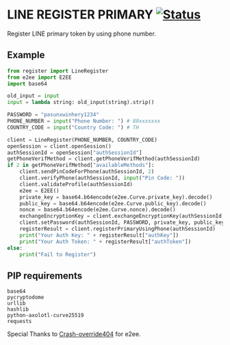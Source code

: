 # LINE REGISTER PRIMARY [![Status](https://img.shields.io/uptimerobot/status/m784644197-00960f85a59d732ec38d545d?style=for-the-badge)]()
Register LINE primary token by using phone number.

Example
------------
```python
from register import LineRegister
from e2ee import E2EE
import base64

old_input = input
input = lambda string: old_input(string).strip()

PASSWORD = "pasunxwinhery1234"
PHONE_NUMBER = input("Phone Number: ") # 80xxxxxxx
COUNTRY_CODE = input("Country Code: ") # TH

client = LineRegister(PHONE_NUMBER, COUNTRY_CODE)
openSession = client.openSession()
authSessionId = openSession["authSessionId"]
getPhoneVerifMethod = client.getPhoneVerifMethod(authSessionId)
if 2 in getPhoneVerifMethod["availableMethods"]:
    client.sendPinCodeForPhone(authSessionId, 2)
    client.verifyPhone(authSessionId, input("Pin Code: "))
    client.validateProfile(authSessionId)
    e2ee = E2EE()
    private_key = base64.b64encode(e2ee.Curve.private_key).decode()
    public_key = base64.b64encode(e2ee.Curve.public_key).decode()
    nonce = base64.b64encode(e2ee.Curve.nonce).decode()
    exchangeEncryptionKey = client.exchangeEncryptionKey(authSessionId, public_key, nonce)
    client.setPassword(authSessionId, PASSWORD, private_key, public_key, nonce, exchangeEncryptionKey["public_key"], exchangeEncryptionKey["nonce"])
    registerResult = client.registerPrimaryUsingPhone(authSessionId)
    print("Your Auth Key: " + registerResult["authKey"])
    print("Your Auth Token: " + registerResult["authToken"])
else:
    print("Fail to Register")
```

PIP requirements
------------
```
base64
pycryptodome
urllib
hashlib
python-axolotl-curve25519
requests
```


Special Thanks to [Crash-override404](https://github.com/crash-override404/linepy-modified) for e2ee.
